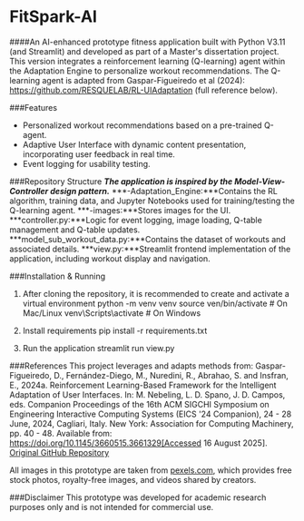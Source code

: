 # FitSpark-AI
####An AI-enhanced prototype fitness application built with Python V3.11 (and Streamlit) and developed as part of a Master's dissertation project. This version integrates a reinforcement learning (Q-learning) agent within the Adaptation Engine to personalize workout recommendations. The Q-learning agent is adapted from Gaspar-Figueiredo et al (2024): https://github.com/RESQUELAB/RL-UIAdaptation (full reference below). 

###Features 
- Personalized workout recommendations based on a pre-trained Q-agent. 
- Adaptive User Interface with dynamic content presentation, incorporating user feedback in real time. 
- Event logging for usability testing. 

###Repository Structure
***The application is inspired by the Model-View-Controller design pattern.***
***-Adaptation_Engine:***Contains the RL algorithm, training data, and Jupyter Notebooks used for training/testing the Q-learning agent. 
***-images:***Stores images for the UI. 
***controller.py:***Logic for event logging, image loading, Q-table management and Q-table updates. 
***model_sub_workout_data.py:***Contains the dataset of workouts and associated details. 
***view.py:***Streamlit frontend implementation of the application, including workout display and navigation. 

###Installation & Running
1. After cloning the repository, it is recommended to create and activate a virtual environment 
python -m venv venv
source ven/bin/activate # On Mac/Linux
venv\Scripts\activate   # On Windows

2. Install requirements
pip install -r requirements.txt

3. Run the application
streamlit run view.py

###References
This project leverages and adapts methods from:
Gaspar-Figueiredo, D.,  Fernández-Diego, M., Nuredini, R., Abrahao, S. and Insfran, E., 2024a. Reinforcement Learning-Based Framework for the Intelligent Adaptation of User Interfaces. In: M. Nebeling, L. D. Spano, J. D. Campos, eds. Companion Proceedings of the 16th ACM SIGCHI Symposium on Engineering Interactive Computing Systems (EICS '24 Companion), 24 - 28 June, 2024, Cagliari, Italy. New York: Association for Computing Machinery, pp. 40 - 48. Available from: https://doi.org/10.1145/3660515.3661329[Accessed 16 August 2025]. 
[Original GitHub Repository](https://github.com/RESQUELAB/RL-UIAdaptation)

All images in this prototype are taken from [pexels.com](https://www.pexels.com/), which provides free stock photos, royalty-free images, and videos shared by creators. 

###Disclaimer
This prototype was developed for academic research purposes only and is not intended for commercial use. 